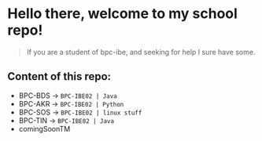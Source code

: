 # Hello there, welcome to my school repo! 
> If you are a student of bpc-ibe, and seeking for help I sure have some.

## Content of this repo:
- BPC-BDS -> `BPC-IBE02 | Java`
- BPC-AKR -> `BPC-IBE02 | Python`
- BPC-SOS -> `BPC-IBE02 | linux stuff`
- BPC-TIN -> `BPC-IBE02 | Java`
- comingSoonTM